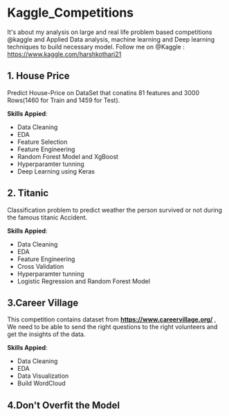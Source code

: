 # Kaggle_Competitions
It's about my analysis on large and real life problem based competitions @kaggle  and Applied Data analysis, machine learning and Deep learning techniques to build necessary model. Follow me on @Kaggle : https://www.kaggle.com/harshkothari21

## 1. House Price
Predict House-Price on DataSet that conatins 81 features and 3000 Rows(1460 for Train and 1459 for Test).

**Skills Appied**:
- Data Cleaning
- EDA
- Feature Selection
- Feature Engineering
- Random Forest Model and XgBoost
- Hyperparamter tunning
- Deep Learning using Keras

## 2. Titanic
Classification problem to predict weather the person survived or not during the famous titanic Accident.

**Skills Appied**:
- Data Cleaning
- EDA
- Feature Engineering
- Cross Validation 
- Hyperparamter tunning
- Logistic Regression and Random Forest Model

## 3.Career Village
This competition contains dataset from **https://www.careervillage.org/** , We need to be able to send the right questions to the right volunteers and get the insights of the data.

**Skills Appied**:
- Data Cleaning
- EDA
- Data Visualization
- Build WordCloud

## 4.Don't Overfit the Model
